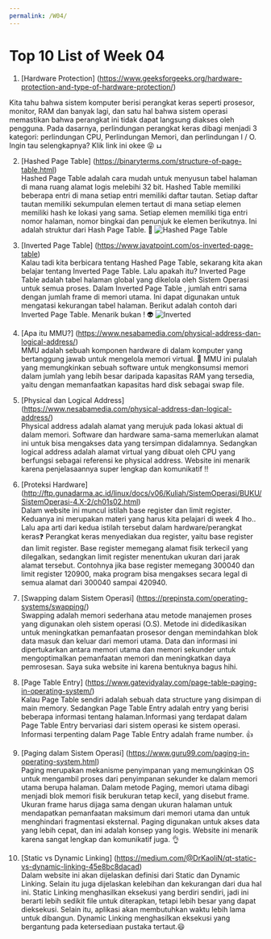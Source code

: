 ```yaml
---
permalink: /W04/
---
```


# Top 10 List of Week 04


1. [Hardware Protection] (https://www.geeksforgeeks.org/hardware-protection-and-type-of-hardware-protection/) <br>

Kita tahu bahwa sistem komputer berisi perangkat keras seperti prosesor, monitor, RAM dan banyak lagi, dan satu hal bahwa sistem operasi memastikan bahwa perangkat ini tidak dapat langsung diakses oleh pengguna. Pada dasarnya, perlindungan perangkat keras dibagi menjadi 3 kategori: perlindungan CPU, Perlindungan Memori, dan perlindungan I / O. Ingin tau selengkapnya? Klik link ini okee 😝
<img src="https://image.freepik.com/free-vector/hardware-protection-composition-set_1284-25766.jpg" alt="Hardware" style="height: 10px; width:10px;"/>

2. [Hashed Page Table] (https://binaryterms.com/structure-of-page-table.html) <br>
Hashed Page Table adalah cara mudah untuk menyusun tabel halaman di mana ruang alamat logis melebihi 32 bit. Hashed Table memiliki beberapa entri di mana setiap entri memiliki daftar tautan. Setiap daftar tautan memiliki sekumpulan elemen tertaut di mana setiap elemen memiliki hash ke lokasi yang sama. Setiap elemen memiliki tiga entri nomor halaman, nomor bingkai dan penunjuk ke elemen berikutnya. Ini adalah struktur dari Hash Page Table. 💚
![Hashed Page Table](https://qph.fs.quoracdn.net/main-qimg-cf1e755efe2c78da5328de9a0d0284d2.webp)


3. [Inverted Page Table] (https://www.javatpoint.com/os-inverted-page-table) <br>
Kalau tadi kita berbicara tentang Hashed Page Table, sekarang kita akan belajar tentang Inverted Page Table. Lalu apakah itu? Inverted Page Table adalah tabel halaman global yang dikelola oleh Sistem Operasi untuk semua proses. Dalam Inverted Page Table , jumlah entri sama dengan jumlah frame di memori utama. Ini dapat digunakan untuk mengatasi kekurangan tabel halaman. Berikut adalah contoh dari Inverted Page Table. Menarik bukan ! 👽
![Inverted](https://media.geeksforgeeks.org/wp-content/uploads/33-6.png)



4. [Apa itu MMU?] (https://www.nesabamedia.com/physical-address-dan-logical-address/) <br>
MMU adalah sebuah komponen hardware di dalam komputer yang bertanggung jawab untuk mengelola memori virtual. 🌟 MMU ini pulalah yang memungkinkan sebuah software untuk mengkonsumsi memori dalam jumlah yang lebih besar daripada kapasitas RAM yang tersedia, yaitu dengan memanfaatkan kapasitas hard disk sebagai swap file. 

5. [Physical dan Logical Address] (https://www.nesabamedia.com/physical-address-dan-logical-address/) <br>
Physical address adalah alamat yang merujuk pada lokasi aktual di dalam memori. Software dan hardware sama-sama memerlukan alamat ini untuk bisa mengakses data yang tersimpan didalamnya. Sedangkan logical address adalah alamat virtual yang dibuat oleh CPU yang berfungsi sebagai referensi ke physical address. Website ini menarik karena penjelasaannya super lengkap dan komunikatif !!

6. [Proteksi Hardware] (http://ftp.gunadarma.ac.id/linux/docs/v06/Kuliah/SistemOperasi/BUKU/SistemOperasi-4.X-2/ch01s02.html) <br>
Dalam website ini muncul istilah base register dan limit register. Keduanya ini merupakan materi yang harus kita pelajari di week 4 lho.. Lalu apa arti dari kedua istilah tersebut dalam hardware/perangkat keras❓ Perangkat keras menyediakan dua register, yaitu base register dan limit register. Base register memegang alamat fisik terkecil yang dilegalkan, sedangkan limit register menentukan ukuran dari jarak alamat tersebut. Contohnya jika base register memegang 300040 dan limit register 120900, maka program bisa mengakses secara legal di semua alamat dari 300040 sampai 420940.

7. [Swapping dalam Sistem Operasi] (https://prepinsta.com/operating-systems/swapping/) <br>
Swapping adalah memori sederhana atau metode manajemen proses yang digunakan oleh sistem operasi (O.S). Metode ini didedikasikan untuk meningkatkan pemanfaatan prosesor dengan memindahkan blok data masuk dan keluar dari memori utama. Data dan informasi ini dipertukarkan antara memori utama dan memori sekunder untuk mengoptimalkan pemanfaatan memori dan meningkatkan daya pemrosesan. Saya suka website ini karena bentuknya bagus hihi.

8. [Page Table Entry] (https://www.gatevidyalay.com/page-table-paging-in-operating-system/) <br>
Kalau Page Table sendiri adalah sebuah data structure yang disimpan di main memory. Sedangkan Page Table Entry adalah entry yang berisi beberapa informasi tentang halaman.Informasi yang terdapat dalam Page Table Entry bervariasi dari sistem operasi ke sistem operasi. Informasi terpenting dalam Page Table Entry adalah frame number. 👍

9. [Paging dalam Sistem Operasi] (https://www.guru99.com/paging-in-operating-system.html) <br>
Paging merupakan mekanisme penyimpanan yang memungkinkan OS untuk mengambil proses dari penyimpanan sekunder ke dalam memori utama berupa halaman. Dalam metode Paging, memori utama dibagi menjadi blok memori fisik berukuran tetap kecil, yang disebut frame. Ukuran frame harus dijaga sama dengan ukuran halaman untuk mendapatkan pemanfaatan maksimum dari memori utama dan untuk menghindari fragmentasi eksternal. Paging digunakan untuk akses data yang lebih cepat, dan ini adalah konsep yang logis. Website ini menarik karena sangat lengkap dan komunikatif juga. 👌

10. [Static vs Dynamic Linking] (https://medium.com/@DrKaoliN/qt-static-vs-dynamic-linking-45e8bc8dacad) <br>
Dalam website ini akan dijelaskan definisi dari Static dan Dynamic Linking. Selain itu juga dijelaskan kelebihan dan kekurangan dari dua hal ini. Static Linking menghasilkan eksekusi yang berdiri sendiri, jadi ini berarti lebih sedikit file untuk diterapkan, tetapi lebih besar yang dapat dieksekusi. Selain itu, aplikasi akan membutuhkan waktu lebih lama untuk dibangun. Dynamic Linking menghasilkan eksekusi yang bergantung pada ketersediaan pustaka tertaut.😃
